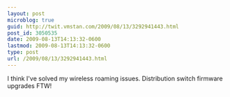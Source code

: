```yaml
---
layout: post
microblog: true
guid: http://twit.vmstan.com/2009/08/13/3292941443.html
post_id: 3050535
date: 2009-08-13T14:13:32-0600
lastmod: 2009-08-13T14:13:32-0600
type: post
url: /2009/08/13/3292941443.html
---
```

I think I've solved my wireless roaming issues. Distribution switch firmware upgrades FTW!

